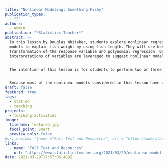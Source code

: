 ```yaml
---
title: "Nonlinear Modeling: Something Fishy"
publication_types:
  - "2"
authors:
  - admin
publication: "*Statistics Teacher*"
abstract: >-
  In this lesson by Douglas Whitaker, students explore nonlinear regression
  models to explain fish weight by using fish length. They will use both
  transformation of the response variable and polynomial regression. Geometric
  interpretations of variables are leveraged to suggest nonlinear models to fit.


  The intention of this lesson is for students to perform two or three linear regression analyses that feel like others they have done before. The difference is they draw on prior knowledge of geometric/physical relationships to suggest a modification to the first analysis to improve it.


  Because most of the nonlinear models considered in this lesson have only a single predictor variable, students’ familiarity with simple linear regression can be extended to nonlinear modeling. If students are familiar with multiple linear regression, then two additional polynomial regression models can be included.
draft: false
featured: true
tags:
  - stat-ed
  - teaching
projects:
  - teaching-activities
image:
  filename: featured.jpg
  focal_point: Smart
  preview_only: false
#url_custom: [{name ="Full Text and Resources", url = "https://www.statisticsteacher.org/2021/03/29/nonlinear-modeling-something-fishy/"}]
links:
  - name: "Full Text and Resources"
    url: "https://www.statisticsteacher.org/2021/03/29/nonlinear-modeling-something-fishy/"
date: 2021-03-29T17:57:06.489Z
---
```


